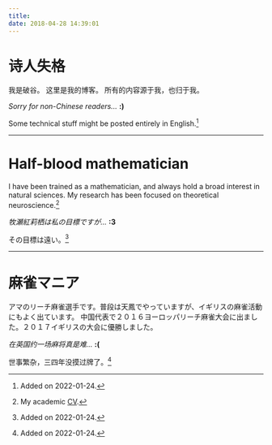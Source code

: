 ```yaml
---
title:
date: 2018-04-28 14:39:01
---
```

# 诗人失格
我是破谷。
这里是我的博客。
所有的内容源于我，也归于我。

*Sorry for non-Chinese readers...*  **:)**

Some technical stuff might be posted entirely in English.[^1]

***

# Half-blood mathematician
I have been trained as a mathematician, and always hold a broad interest in natural sciences.
My research has been focused on theoretical neuroscience.[^2]

*牧瀬紅莉栖は私の目標ですが...*  **:3**

その目標は遠い。[^1]

***

# 麻雀マニア
アマのリーチ麻雀選手です。普段は天鳳でやっていますが、イギリスの麻雀活動にもよく出ています。
中国代表で２０１６ヨーロッパリーチ麻雀大会に出ました。２０１７イギリスの大会に優勝しました。

*在英国约一场麻将真是难...*  **:(**

世事繁杂，三四年没摸过牌了。[^1]



[^1]: Added on 2022-01-24.
[^2]: My academic [CV](/about/academic_cv).
